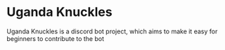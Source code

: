 # Uganda Knuckles

Uganda Knuckles is a discord bot project, which aims to make it easy for beginners
to contribute to the bot
